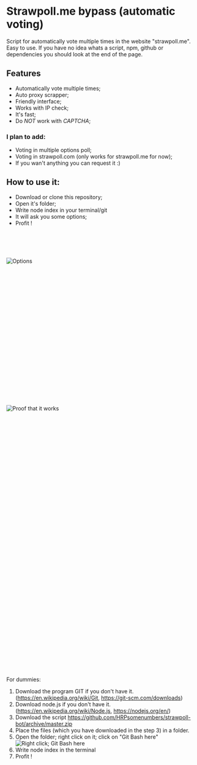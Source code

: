# Strawpoll.me bypass (automatic voting)
Script for automatically vote multiple times in the website "strawpoll.me". Easy to use.
If you have no idea whats a script, npm, github or dependencies you should look at the end of the page.

## Features
- Automatically vote multiple times;
- Auto proxy scrapper;
- Friendly interface;
- Works with IP check;
- It's fast;
- Do *NOT* work with _CAPTCHA_;

### I plan to add:
- Voting in multiple options poll;
- Voting in strawpoll.com (only works for strawpoll.me for now);
- If you wan't anything you can request it :)


## How to use it:
- Download or clone this repository;
- Open it's folder;
- Write node index in your terminal/git
- It will ask you some options;
- Profit !
                                                                                                                                                                                                                                                                                                                                                                                                            

![Options](https://raw.githubusercontent.com/HRPsomenumbers/images/master/options.PNG?token=AKD35OP4SP2GEAKPARL3GIK6W22UY)

                                                                                                                                                                                                                                                                                                                                                                                                                                                                                                                                                                                                                                                                                                                                                                                                                                                                                                                                                                                                                                                                                                                                                                                                                                                                                                                                                                                                                                                                                                                                                                                                                                                                                                                                                                                                                                                                                                                                                                                                                                                                                                                                                                                                                                                                                                                                                                                                                                                                                                                                                                                        

![Proof that it works](https://raw.githubusercontent.com/HRPsomenumbers/images/master/proof.PNG?token=AKD35ON6H3XSVKCZPAVHEV26W2ZEI)



                                                                                                                                                                                                                                                                                                                                                                                                                                                                                                                                                                                                                                                                                                                                                                                                                                                                                                                                                                                                                                                                                                                                                                                                                                                                                                                                                                                                                                                                                                                                                                                                                                                                                                                                                                                                                                                                                                                                                                                                                                                                                                                                                                                                                                                                                                                                                                                                                                                                                                                                                                                                                                                                                                                                                                                                                                                                                                                                                                                                                                                                                                                                                                                                                                                                                                                                                                                                                                                                                                                                                                                                                                                                                                                                                                                                                                                                                                                                                                                                                                                                                                                                                                                                                                                                                                                                                                                                                                                                                                                                                                                                                                                                                                                                                                                                                                                                                                                                                                                                                                                                                                                                   


For dummies:

1. Download the program GIT if you don't have it. (https://en.wikipedia.org/wiki/Git, https://git-scm.com/downloads)
2. Download node.js if you don't have it. (https://en.wikipedia.org/wiki/Node.js, https://nodejs.org/en/)
3. Download the script https://github.com/HRPsomenumbers/strawpoll-bot/archive/master.zip
4. Place the files (which you have downloaded in the step 3) in a folder.
5. Open the folder; right click on it; click on "Git Bash here"
![Right click; Git Bash here](https://raw.githubusercontent.com/HRPsomenumbers/images/master/Sem%20t%C3%ADtulo.png?token=AKD35OLRIYISRHWMPRRJWRS6W22NC)
6. Write node index in the terminal
7. Profit !




